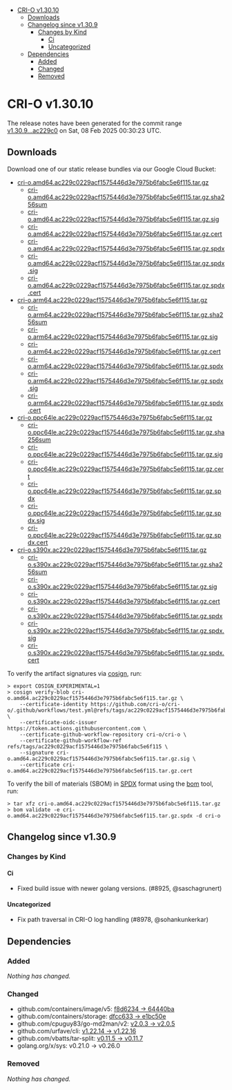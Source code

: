- [CRI-O v1.30.10](#cri-o-v13010)
  - [Downloads](#downloads)
  - [Changelog since v1.30.9](#changelog-since-v1309)
    - [Changes by Kind](#changes-by-kind)
      - [Ci](#ci)
      - [Uncategorized](#uncategorized)
  - [Dependencies](#dependencies)
    - [Added](#added)
    - [Changed](#changed)
    - [Removed](#removed)

# CRI-O v1.30.10

The release notes have been generated for the commit range
[v1.30.9...ac229c0](https://github.com/cri-o/cri-o/compare/v1.30.9...v1.30.10) on Sat, 08 Feb 2025 00:30:23 UTC.

## Downloads

Download one of our static release bundles via our Google Cloud Bucket:

- [cri-o.amd64.ac229c0229acf1575446d3e7975b6fabc5e6f115.tar.gz](https://storage.googleapis.com/cri-o/artifacts/cri-o.amd64.ac229c0229acf1575446d3e7975b6fabc5e6f115.tar.gz)
  - [cri-o.amd64.ac229c0229acf1575446d3e7975b6fabc5e6f115.tar.gz.sha256sum](https://storage.googleapis.com/cri-o/artifacts/cri-o.amd64.ac229c0229acf1575446d3e7975b6fabc5e6f115.tar.gz.sha256sum)
  - [cri-o.amd64.ac229c0229acf1575446d3e7975b6fabc5e6f115.tar.gz.sig](https://storage.googleapis.com/cri-o/artifacts/cri-o.amd64.ac229c0229acf1575446d3e7975b6fabc5e6f115.tar.gz.sig)
  - [cri-o.amd64.ac229c0229acf1575446d3e7975b6fabc5e6f115.tar.gz.cert](https://storage.googleapis.com/cri-o/artifacts/cri-o.amd64.ac229c0229acf1575446d3e7975b6fabc5e6f115.tar.gz.cert)
  - [cri-o.amd64.ac229c0229acf1575446d3e7975b6fabc5e6f115.tar.gz.spdx](https://storage.googleapis.com/cri-o/artifacts/cri-o.amd64.ac229c0229acf1575446d3e7975b6fabc5e6f115.tar.gz.spdx)
  - [cri-o.amd64.ac229c0229acf1575446d3e7975b6fabc5e6f115.tar.gz.spdx.sig](https://storage.googleapis.com/cri-o/artifacts/cri-o.amd64.ac229c0229acf1575446d3e7975b6fabc5e6f115.tar.gz.spdx.sig)
  - [cri-o.amd64.ac229c0229acf1575446d3e7975b6fabc5e6f115.tar.gz.spdx.cert](https://storage.googleapis.com/cri-o/artifacts/cri-o.amd64.ac229c0229acf1575446d3e7975b6fabc5e6f115.tar.gz.spdx.cert)
- [cri-o.arm64.ac229c0229acf1575446d3e7975b6fabc5e6f115.tar.gz](https://storage.googleapis.com/cri-o/artifacts/cri-o.arm64.ac229c0229acf1575446d3e7975b6fabc5e6f115.tar.gz)
  - [cri-o.arm64.ac229c0229acf1575446d3e7975b6fabc5e6f115.tar.gz.sha256sum](https://storage.googleapis.com/cri-o/artifacts/cri-o.arm64.ac229c0229acf1575446d3e7975b6fabc5e6f115.tar.gz.sha256sum)
  - [cri-o.arm64.ac229c0229acf1575446d3e7975b6fabc5e6f115.tar.gz.sig](https://storage.googleapis.com/cri-o/artifacts/cri-o.arm64.ac229c0229acf1575446d3e7975b6fabc5e6f115.tar.gz.sig)
  - [cri-o.arm64.ac229c0229acf1575446d3e7975b6fabc5e6f115.tar.gz.cert](https://storage.googleapis.com/cri-o/artifacts/cri-o.arm64.ac229c0229acf1575446d3e7975b6fabc5e6f115.tar.gz.cert)
  - [cri-o.arm64.ac229c0229acf1575446d3e7975b6fabc5e6f115.tar.gz.spdx](https://storage.googleapis.com/cri-o/artifacts/cri-o.arm64.ac229c0229acf1575446d3e7975b6fabc5e6f115.tar.gz.spdx)
  - [cri-o.arm64.ac229c0229acf1575446d3e7975b6fabc5e6f115.tar.gz.spdx.sig](https://storage.googleapis.com/cri-o/artifacts/cri-o.arm64.ac229c0229acf1575446d3e7975b6fabc5e6f115.tar.gz.spdx.sig)
  - [cri-o.arm64.ac229c0229acf1575446d3e7975b6fabc5e6f115.tar.gz.spdx.cert](https://storage.googleapis.com/cri-o/artifacts/cri-o.arm64.ac229c0229acf1575446d3e7975b6fabc5e6f115.tar.gz.spdx.cert)
- [cri-o.ppc64le.ac229c0229acf1575446d3e7975b6fabc5e6f115.tar.gz](https://storage.googleapis.com/cri-o/artifacts/cri-o.ppc64le.ac229c0229acf1575446d3e7975b6fabc5e6f115.tar.gz)
  - [cri-o.ppc64le.ac229c0229acf1575446d3e7975b6fabc5e6f115.tar.gz.sha256sum](https://storage.googleapis.com/cri-o/artifacts/cri-o.ppc64le.ac229c0229acf1575446d3e7975b6fabc5e6f115.tar.gz.sha256sum)
  - [cri-o.ppc64le.ac229c0229acf1575446d3e7975b6fabc5e6f115.tar.gz.sig](https://storage.googleapis.com/cri-o/artifacts/cri-o.ppc64le.ac229c0229acf1575446d3e7975b6fabc5e6f115.tar.gz.sig)
  - [cri-o.ppc64le.ac229c0229acf1575446d3e7975b6fabc5e6f115.tar.gz.cert](https://storage.googleapis.com/cri-o/artifacts/cri-o.ppc64le.ac229c0229acf1575446d3e7975b6fabc5e6f115.tar.gz.cert)
  - [cri-o.ppc64le.ac229c0229acf1575446d3e7975b6fabc5e6f115.tar.gz.spdx](https://storage.googleapis.com/cri-o/artifacts/cri-o.ppc64le.ac229c0229acf1575446d3e7975b6fabc5e6f115.tar.gz.spdx)
  - [cri-o.ppc64le.ac229c0229acf1575446d3e7975b6fabc5e6f115.tar.gz.spdx.sig](https://storage.googleapis.com/cri-o/artifacts/cri-o.ppc64le.ac229c0229acf1575446d3e7975b6fabc5e6f115.tar.gz.spdx.sig)
  - [cri-o.ppc64le.ac229c0229acf1575446d3e7975b6fabc5e6f115.tar.gz.spdx.cert](https://storage.googleapis.com/cri-o/artifacts/cri-o.ppc64le.ac229c0229acf1575446d3e7975b6fabc5e6f115.tar.gz.spdx.cert)
- [cri-o.s390x.ac229c0229acf1575446d3e7975b6fabc5e6f115.tar.gz](https://storage.googleapis.com/cri-o/artifacts/cri-o.s390x.ac229c0229acf1575446d3e7975b6fabc5e6f115.tar.gz)
  - [cri-o.s390x.ac229c0229acf1575446d3e7975b6fabc5e6f115.tar.gz.sha256sum](https://storage.googleapis.com/cri-o/artifacts/cri-o.s390x.ac229c0229acf1575446d3e7975b6fabc5e6f115.tar.gz.sha256sum)
  - [cri-o.s390x.ac229c0229acf1575446d3e7975b6fabc5e6f115.tar.gz.sig](https://storage.googleapis.com/cri-o/artifacts/cri-o.s390x.ac229c0229acf1575446d3e7975b6fabc5e6f115.tar.gz.sig)
  - [cri-o.s390x.ac229c0229acf1575446d3e7975b6fabc5e6f115.tar.gz.cert](https://storage.googleapis.com/cri-o/artifacts/cri-o.s390x.ac229c0229acf1575446d3e7975b6fabc5e6f115.tar.gz.cert)
  - [cri-o.s390x.ac229c0229acf1575446d3e7975b6fabc5e6f115.tar.gz.spdx](https://storage.googleapis.com/cri-o/artifacts/cri-o.s390x.ac229c0229acf1575446d3e7975b6fabc5e6f115.tar.gz.spdx)
  - [cri-o.s390x.ac229c0229acf1575446d3e7975b6fabc5e6f115.tar.gz.spdx.sig](https://storage.googleapis.com/cri-o/artifacts/cri-o.s390x.ac229c0229acf1575446d3e7975b6fabc5e6f115.tar.gz.spdx.sig)
  - [cri-o.s390x.ac229c0229acf1575446d3e7975b6fabc5e6f115.tar.gz.spdx.cert](https://storage.googleapis.com/cri-o/artifacts/cri-o.s390x.ac229c0229acf1575446d3e7975b6fabc5e6f115.tar.gz.spdx.cert)

To verify the artifact signatures via [cosign](https://github.com/sigstore/cosign), run:

```console
> export COSIGN_EXPERIMENTAL=1
> cosign verify-blob cri-o.amd64.ac229c0229acf1575446d3e7975b6fabc5e6f115.tar.gz \
    --certificate-identity https://github.com/cri-o/cri-o/.github/workflows/test.yml@refs/tags/ac229c0229acf1575446d3e7975b6fabc5e6f115 \
    --certificate-oidc-issuer https://token.actions.githubusercontent.com \
    --certificate-github-workflow-repository cri-o/cri-o \
    --certificate-github-workflow-ref refs/tags/ac229c0229acf1575446d3e7975b6fabc5e6f115 \
    --signature cri-o.amd64.ac229c0229acf1575446d3e7975b6fabc5e6f115.tar.gz.sig \
    --certificate cri-o.amd64.ac229c0229acf1575446d3e7975b6fabc5e6f115.tar.gz.cert
```

To verify the bill of materials (SBOM) in [SPDX](https://spdx.org) format using the [bom](https://sigs.k8s.io/bom) tool, run:

```console
> tar xfz cri-o.amd64.ac229c0229acf1575446d3e7975b6fabc5e6f115.tar.gz
> bom validate -e cri-o.amd64.ac229c0229acf1575446d3e7975b6fabc5e6f115.tar.gz.spdx -d cri-o
```

## Changelog since v1.30.9

### Changes by Kind

#### Ci
 - Fixed build issue with newer golang versions. (#8925, @saschagrunert)

#### Uncategorized
 - Fix path traversal in CRI-O log handling (#8978, @sohankunkerkar)

## Dependencies

### Added
_Nothing has changed._

### Changed
- github.com/containers/image/v5: [f8d6234 → 64440ba](https://github.com/containers/image/compare/f8d6234...64440ba)
- github.com/containers/storage: [dfcc633 → e1bc50e](https://github.com/containers/storage/compare/dfcc633...e1bc50e)
- github.com/cpuguy83/go-md2man/v2: [v2.0.3 → v2.0.5](https://github.com/cpuguy83/go-md2man/compare/v2.0.3...v2.0.5)
- github.com/urfave/cli: [v1.22.14 → v1.22.16](https://github.com/urfave/cli/compare/v1.22.14...v1.22.16)
- github.com/vbatts/tar-split: [v0.11.5 → v0.11.7](https://github.com/vbatts/tar-split/compare/v0.11.5...v0.11.7)
- golang.org/x/sys: v0.21.0 → v0.26.0

### Removed
_Nothing has changed._

